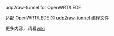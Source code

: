 udp2raw-tunnel for OpenWRT/LEDE

 适配 OpenWRT/LEDE 的 [udp2raw-tunnel][1] 编译文件
 
 更多内容，请看[wiki][2]


  [1]: https://github.com/wangyu-/udp2raw-tunnel
  [2]: https://github.com/qq523407234/luci-app-udp2raw
